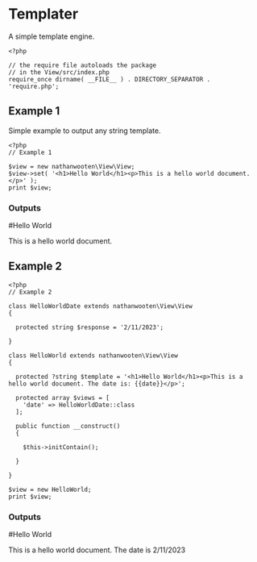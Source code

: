# Templater
A simple template engine.

```
<?php

// the require file autoloads the package
// in the View/src/index.php
require_once dirname( __FILE__ ) . DIRECTORY_SEPARATOR . 'require.php';
```

## Example 1

Simple example to output any string template.

```
<?php
// Example 1

$view = new nathanwooten\View\View;
$view->set( '<h1>Hello World</h1><p>This is a hello world document.</p>' );
print $view;
```

### Outputs

#Hello World

This is a hello world document.

## Example 2

```
<?php
// Example 2

class HelloWorldDate extends nathanwooten\View\View
{

  protected string $response = '2/11/2023';

}

class HelloWorld extends nathanwooten\View\View
{

  protected ?string $template = '<h1>Hello World</h1><p>This is a hello world document. The date is: {{date}}</p>';

  protected array $views = [
    'date' => HelloWorldDate::class
  ];

  public function __construct()
  {

    $this->initContain();

  }

}

$view = new HelloWorld;
print $view;
```

### Outputs

#Hello World

This is a hello world document. The date is 2/11/2023
